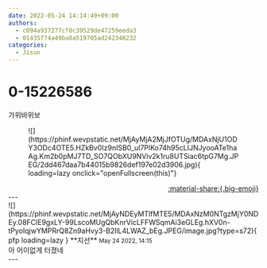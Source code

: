 ```yaml
---
date: 2022-05-24 14:14:49+09:00
authors:
  - c094a937277cf0c39529de47259eeda3
  - 01435f74a49ba8a519705ad242348232
categories:
  - Jisun
---
```


# 0-15226586

<div class="post-container" markdown="1">
<div class="content-container md-sidebar__scrollwrap" markdown="1">

가위바위보
<figure markdown="1">
![](https://phinf.wevpstatic.net/MjAyMjA2MjJfOTUg/MDAxNjU1ODY3ODc4OTE5.HZkBv0Iz9nISB0_uI7PlKo74h95cLIJNJyooATe1haAg.Km2b0pMJ7TD_SO7QObXU9NViv2k1ru8UTSiac6tpG7Mg.JPEG/2dd467daa7b44015b9826def197e02d3906.jpg){ loading=lazy onclick="openFullscreen(this)"}
</figure>


</div>
</div>

<div style="text-align: right;" markdown="1">
<a href="https://weverse.io/fromis9/fanpost/0-15226586" style="text-align: right;">:material-share:{.big-emoji}</a>
</div>
---

<div class="comments-container md-sidebar__scrollwrap" markdown="1">
<div class="comment" markdown="1">
<div class='id-container' markdown="1">
![](https://phinf.wevpstatic.net/MjAyNDEyMTlfMTE5/MDAxNzM0NTgzMjY0NDEy.08FClE9gxLY-99LscoMUgQbKnrVicLFFWSqmAi3eGLEg.hXV0n-tPyoIqjwYMPRrQ8Zn9aHvy3-B2llL4LWAZ_bEg.JPEG/image.jpg?type=s72){ pfp loading=lazy }
**<span class="artist">지선</span>** <small>May 24 2022, 14:15</small><br>
</div>
<div class='comment-body' markdown="1">
아 어이없게 터졌네
</div>
</div>
</div>
---
